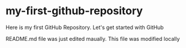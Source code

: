 # my-first-github-repository
Here is my first GitHub Repository. Let's get started with GitHub

README.md file was just edited maually. This file was modified locally
